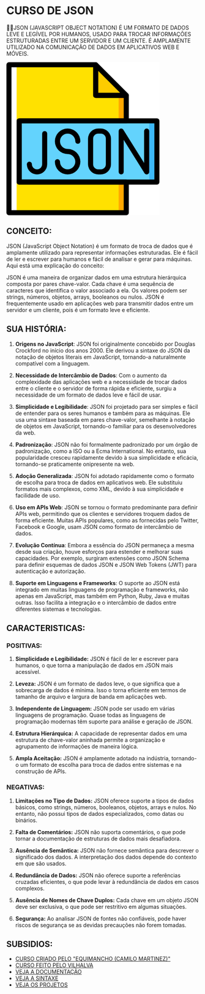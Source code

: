 # CURSO DE JSON
👨‍⚖️JSON (JAVASCRIPT OBJECT NOTATION) É UM FORMATO DE DADOS LEVE E LEGÍVEL POR HUMANOS, USADO PARA TROCAR INFORMAÇÕES ESTRUTURADAS ENTRE UM SERVIDOR E UM CLIENTE. É AMPLAMENTE UTILIZADO NA COMUNICAÇÃO DE DADOS EM APLICATIVOS WEB E MÓVEIS.

<img src="IMAGEM.png" align="center" width="400"> <br>

## CONCEITO:
JSON (JavaScript Object Notation) é um formato de troca de dados que é amplamente utilizado para representar informações estruturadas. Ele é fácil de ler e escrever para humanos e fácil de analisar e gerar para máquinas. Aqui está uma explicação do conceito:

JSON é uma maneira de organizar dados em uma estrutura hierárquica composta por pares chave-valor. Cada chave é uma sequência de caracteres que identifica o valor associado a ela. Os valores podem ser strings, números, objetos, arrays, booleanos ou nulos. JSON é frequentemente usado em aplicações web para transmitir dados entre um servidor e um cliente, pois é um formato leve e eficiente.

## SUA HISTÓRIA:
1. **Origens no JavaScript**: JSON foi originalmente concebido por Douglas Crockford no início dos anos 2000. Ele derivou a sintaxe do JSON da notação de objetos literais em JavaScript, tornando-a naturalmente compatível com a linguagem.

2. **Necessidade de Intercâmbio de Dados**: Com o aumento da complexidade das aplicações web e a necessidade de trocar dados entre o cliente e o servidor de forma rápida e eficiente, surgiu a necessidade de um formato de dados leve e fácil de usar.

3. **Simplicidade e Legibilidade**: JSON foi projetado para ser simples e fácil de entender para os seres humanos e também para as máquinas. Ele usa uma sintaxe baseada em pares chave-valor, semelhante à notação de objetos em JavaScript, tornando-o familiar para os desenvolvedores da web.

4. **Padronização**: JSON não foi formalmente padronizado por um órgão de padronização, como a ISO ou a Ecma International. No entanto, sua popularidade cresceu rapidamente devido à sua simplicidade e eficácia, tornando-se praticamente onipresente na web.

5. **Adoção Generalizada**: JSON foi adotado rapidamente como o formato de escolha para troca de dados em aplicativos web. Ele substituiu formatos mais complexos, como XML, devido à sua simplicidade e facilidade de uso.

6. **Uso em APIs Web**: JSON se tornou o formato predominante para definir APIs web, permitindo que os clientes e servidores troquem dados de forma eficiente. Muitas APIs populares, como as fornecidas pelo Twitter, Facebook e Google, usam JSON como formato de intercâmbio de dados.

7. **Evolução Contínua**: Embora a essência do JSON permaneça a mesma desde sua criação, houve esforços para estender e melhorar suas capacidades. Por exemplo, surgiram extensões como JSON Schema para definir esquemas de dados JSON e JSON Web Tokens (JWT) para autenticação e autorização.

8. **Suporte em Linguagens e Frameworks**: O suporte ao JSON está integrado em muitas linguagens de programação e frameworks, não apenas em JavaScript, mas também em Python, Ruby, Java e muitas outras. Isso facilita a integração e o intercâmbio de dados entre diferentes sistemas e tecnologias.

## CARACTERISTICAS:
### POSITIVAS:
1. **Simplicidade e Legibilidade:** JSON é fácil de ler e escrever para humanos, o que torna a manipulação de dados em JSON mais acessível.

2. **Leveza:** JSON é um formato de dados leve, o que significa que a sobrecarga de dados é mínima. Isso o torna eficiente em termos de tamanho de arquivo e largura de banda em aplicações web.

3. **Independente de Linguagem:** JSON pode ser usado em várias linguagens de programação. Quase todas as linguagens de programação modernas têm suporte para análise e geração de JSON.

4. **Estrutura Hierárquica:** A capacidade de representar dados em uma estrutura de chave-valor aninhada permite a organização e agrupamento de informações de maneira lógica.

5. **Ampla Aceitação:** JSON é amplamente adotado na indústria, tornando-o um formato de escolha para troca de dados entre sistemas e na construção de APIs.

### NEGATIVAS:
1. **Limitações no Tipo de Dados:** JSON oferece suporte a tipos de dados básicos, como strings, números, booleanos, objetos, arrays e nulos. No entanto, não possui tipos de dados especializados, como datas ou binários.

2. **Falta de Comentários:** JSON não suporta comentários, o que pode tornar a documentação de estruturas de dados mais desafiadora.

3. **Ausência de Semântica:** JSON não fornece semântica para descrever o significado dos dados. A interpretação dos dados depende do contexto em que são usados.

4. **Redundância de Dados:** JSON não oferece suporte a referências cruzadas eficientes, o que pode levar à redundância de dados em casos complexos.

5. **Ausência de Nomes de Chave Duplos:** Cada chave em um objeto JSON deve ser exclusiva, o que pode ser restritivo em algumas situações.

6. **Segurança:** Ao analisar JSON de fontes não confiáveis, pode haver riscos de segurança se as devidas precauções não forem tomadas.

## SUBSIDIOS:
- [CURSO CRIADO PELO "EQUIMANCHO (CAMILO MARTINEZ)"](https://youtube.com/playlist?list=PLrDTf5qnZdEAiHO19QB9hq5QXAef1h8oY&si=nmPBarCCxQ1cWmTt)
- [CURSO FEITO PELO VILHALVA](https://github.com/VILHALVA)
- [VEJA A DOCUMENTAÇÃO](https://www.ibm.com/docs/en/db2/11.5?topic=concepts-json-documents)
- [VEJA A SINTAXE](./SINTAXE.md)
- [VEJA OS PROJETOS](https://github.com/VILHALVA?tab=repositories&q=topic:JSON)
